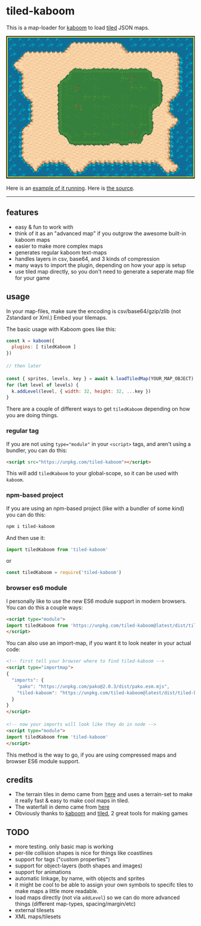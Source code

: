 # tiled-kaboom

This is a map-loader for [kaboom](https://kaboomjs.com/) to load [tiled](https://www.mapeditor.org/) JSON maps.

![screenshot](screenshot.png)


Here is an [example of it running](https://notnullgames.github.io/tiled-kaboom/). Here is [the source](https://github.com/konsumer/tiled-kaboom/blob/main/index.html).

---


## features

- easy & fun to work with
- think of it as an "advanced map" if you outgrow the awesome built-in kaboom maps
- easier to make more complex maps
- generates regular kaboom text-maps
- handles layers in csv, base64, and 3 kinds of compression
- many ways to import the plugin, depending on how your app is setup
- use tiled map directly, so you don't need to generate a seperate map file for your game


## usage

In your map-files, make sure the encoding is csv/base64/gzip/zlib (not Zstandard or Xml.) Embed your tilemaps.


The basic usage with Kaboom goes like this:

```js
const k = kaboom({
  plugins: [ tiledKaboom ]
})

// then later

const { sprites, levels, key } = await k.loadTiledMap(YOUR_MAP_OBJECT)
for (let level of levels) {
  k.addLevel(level, { width: 32, height: 32, ...key })
}
```

There are a couple of different ways to get `tiledKaboom` depending on how you are doing things.


### regular tag

If you are not using `type="module"` in your `<script>` tags, and aren't using a bundler, you can do this:

```html
<script src="https://unpkg.com/tiled-kaboom"></script>
```

This will add `tiledKaboom` to your global-scope, so it can be used with `kaboom`.

### npm-based project

If you are using an npm-based project (like with a bundler of some kind) you can do this:

```sh
npm i tiled-kaboom
```

And then use it:


```js
import tiledKaboom from 'tiled-kaboom'
```

or 

```js
const tiledKaboom = require('tiled-kaboom')
```

### browser es6 module

I personally like to use the new ES6 module support in modern browsers. You can do this a couple ways:

```html
<script type="module">
import tiledKaboom from 'https://unpkg.com/tiled-kaboom@latest/dist/tiled-kaboom.modern.js'
</script>
```

You can also use an import-map, if you want it to look neater in your actual code:

```html
<!-- first tell your browser where to find tiled-kaboom -->
<script type="importmap">
{
  "imports": {
    "pako": "https://unpkg.com/pako@2.0.3/dist/pako.esm.mjs",
    "tiled-kaboom": "https://unpkg.com/tiled-kaboom@latest/dist/tiled-kaboom.modern.js"
  }
}
</script>

<!-- now your imports will look like they do in node -->
<script type="module">
import tiledKaboom from 'tiled-kaboom'
</script>
```

This method is the way to go, if you are using compressed maps and browser ES6 module support.


## credits

- The terrain tiles in demo came from [here](https://opengameart.org/content/tiled-terrains) and uses a terrain-set to make it really fast & easy to make cool maps in tiled.
- The waterfall in demo came from [here](https://opengameart.org/content/lpc-animated-water-and-waterfalls)
- Obviously thanks to [kaboom](https://kaboomjs.com/) and [tiled](https://www.mapeditor.org/), 2 great tools for making games



## TODO

- more testing. only basic map is working
- per-tile collision shapes is nice for things like coastlines
- support for tags ("custom properties")
- support for object-layers (both shapes and images)
- support for animations
- automatic linkage, by name, with objects and sprites
- it might be cool to be able to assign your own symbols to specifc tiles to make maps a little more readable.
- load maps directly (not via `addLevel`) so we can do more advanced things (different map-types, spacing/margin/etc)
- external tilesets
- XML maps/tilesets